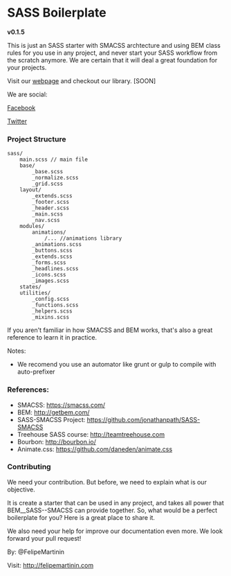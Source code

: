 

# SASS Boilerplate
 **v0.1.5**

This is just an SASS starter with SMACSS archtecture and using BEM class rules for you use in any project, and never start your SASS workflow from the scratch anymore. We are certain that it will deal a great foundation for your projects.

Visit our [webpage](http://sassboilerplate.github.io) and checkout our library. [SOON]

We are social:

[Facebook](https://www.facebook.com/sassboilerplate)

[Twitter](https://twitter.com/sassboilerplate)


### Project Structure



```
sass/
    main.scss // main file
    base/ 
        _base.scss 
        _normalize.scss 
        _grid.scss
    layout/
        _extends.scss
        _footer.scss
        _header.scss
        _main.scss
        _nav.scss
    modules/
        animations/
            /... //animations library
        _animations.scss
        _buttons.scss
        _extends.scss
        _forms.scss
        _headlines.scss
        _icons.scss
        _images.scss 
    states/   
    utilities/
        _config.scss
        _functions.scss
        _helpers.scss
        _mixins.scss
```


If you aren't familiar in how SMACSS and BEM works, that's also a great reference to learn it in practice.

Notes: 

 - We recomend you use an automator like grunt or gulp to compile with auto-prefixer




### References: 


  - SMACSS: https://smacss.com/
  - BEM: http://getbem.com/
  - SASS-SMACSS Project: https://github.com/jonathanpath/SASS-SMACSS
  - Treehouse SASS course: http://teamtreehouse.com
  - Bourbon: http://bourbon.io/
  - Animate.css: https://github.com/daneden/animate.css


### Contributing

We need your contribution. But before, we need to explain what is our objective. 

It is create a starter that can be used in any project, and takes all power that BEM__SASS--SMACSS can provide together. So, what would be a perfect boilerplate for you? Here is a great place to share it. 

We also need your help for improve our documentation even more. We look forward your pull request!




By: @FelipeMartinin 

Visit: http://felipemartinin.com
  
  
